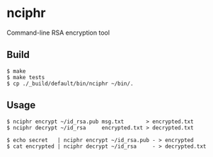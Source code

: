 nciphr
=====

Command-line RSA encryption tool

Build
-----

    $ make
    $ make tests
    $ cp ./_build/default/bin/nciphr ~/bin/.

Usage
-----

    $ nciphr encrypt ~/id_rsa.pub msg.txt       > encrypted.txt
    $ nciphr decrypt ~/id_rsa     encrypted.txt > decrypted.txt

    $ echo secret   | nciphr encrypt ~/id_rsa.pub - > encrypted
    $ cat encrypted | nciphr decrypt ~/id_rsa     - > decrypted.txt
